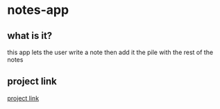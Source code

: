 # notes-app

## what is it?

this app lets the user write a note then add it the pile with the rest of the notes

## project link

[project link](https://codesandbox.io/p/sandbox/notes-app-yt57vy)
